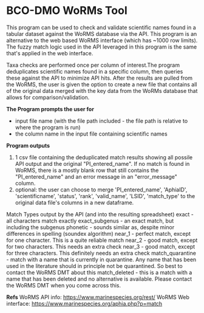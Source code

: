 # BCO-DMO WoRMs Tool

This program can be used to check and validate scientific names found in a tabular dataset against the WoRMS database via the API. This program is an alternative to the web based WoRMS interface (which has ~1000 row limits). The fuzzy match logic used in the API leveraged in this program is the same that's applied in the web interface. 

Taxa checks are performed once per column of interest.The program deduplicates scientific names found in a specific column, then queries these against the API to minimize API hits. After the results are pulled from the WoRMS, the user is given the option to create a new file that contains all of the original data merged with the key data from the WoRMs database that allows for comparison/validation. 

**The Program prompts the user for** 
- input file name (with the file path included - the file path is relative to where the program is run)
- the column name in the input file containing scientific names

**Program outputs**
1)  1 csv file containing the deduplicated match results showing all possile API output and the original "PI_entered_name". If no match is found in WoRMS, there is a mostly blank row that still contains the "PI_entered_name" and an error message in an "error_message" column. 
2) optional: the user can choose to merge 'PI_entered_name', 'AphiaID', 'scientificname', 'status', 'rank', 'valid_name', 'LSID', 'match_type' to the original data file's columns in a new dataframe.

Match Types output by the API (and into the resulting spreadsheet)
exact - all characters match exactly
exact_subgenus - an exact match, but including the subgenus
phonetic - sounds similar as, despite minor differences in spelling (soundex algorithm)
near_1 - perfect match, except for one character. This is a quite reliable match
near_2 - good match, except for two characters. This needs an extra check
near_3 - good match, except for three characters. This definitely needs an extra check
match_quarantine - match with a name that is currently in quarantine. Any name that has been used in the literature should in principle not be quarantined. So best to contact the WoRMS DMT about this
match_deleted - this is a match with a name that has been deleted and no alternative is available. Please contact the WoRMS DMT when you come across this. 

**Refs**
WoRMS API info: https://www.marinespecies.org/rest/
WoRMS Web interface: https://www.marinespecies.org/aphia.php?p=match 
